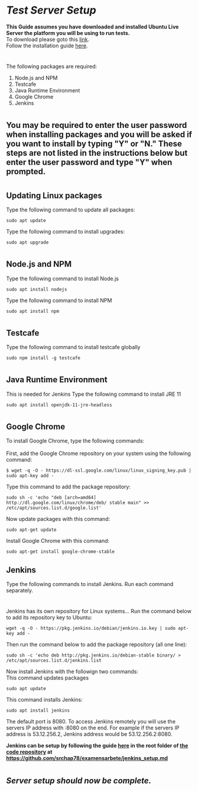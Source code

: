# _**Test Server Setup**_
****This Guide assumes you have downloaded and installed Ubuntu Live Server the platform you will be using to run tests.****<br>
To download please goto this [link](https://ubuntu.com/download/server). <br>
Follow the installation guide [here](https://ubuntu.com/tutorials/install-ubuntu-server#1-overview).
#
The following packages are required:
1. Node.js and NPM
2. Testcafe
3. Java Runtime Environment
4. Google Chrome
5. Jenkins
#
## **You may be required to enter the user password when installing packages and you will be asked if you want to install by typing "Y" or "N." These steps are not listed in the instructions below but enter the user password and type "Y" when prompted.**
#
#
## Updating Linux packages
Type the following command to update all packages:
```
sudo apt update
```
Type the following command to install upgrades:
```
sudo apt upgrade
```
#
#
## Node.js and NPM
Type the following command to install Node.js
```
sudo apt install nodejs
```
Type the following command to install NPM
```
sudo apt install npm
```
#
#
## Testcafe
Type the following command to install testcafe globally
```
sudo npm install -g testcafe

```
#
#
## Java Runtime Environment
This is needed for Jenkins
Type the following command to install JRE 11
```
sudo apt install openjdk-11-jre-headless 
```
#
#
## Google Chrome
To install Google Chrome, type the following commands:<br><br>
First, add the Google Chrome repository on your system using the following command: 

```
$ wget -q -O - https://dl-ssl.google.com/linux/linux_signing_key.pub | sudo apt-key add - 
```
Type this command to add the package repository: 
```
sudo sh -c 'echo "deb [arch=amd64] http://dl.google.com/linux/chrome/deb/ stable main" >> /etc/apt/sources.list.d/google.list'
```
Now update packages with this command:
```
sudo apt-get update

```
Install Google Chrome with this command:
```
sudo apt-get install google-chrome-stable
```
## Jenkins
Type the following commands to install Jenkins. Run each command separately.
#
Jenkins has its own repository for Linux systems… Run the command below to add its repository key to Ubuntu:
```
wget -q -O - https://pkg.jenkins.io/debian/jenkins.io.key | sudo apt-key add -

```
Then run the command below to add the package repository (all one line):
```
sudo sh -c 'echo deb http://pkg.jenkins.io/debian-stable binary/ > /etc/apt/sources.list.d/jenkins.list

```
Now install Jenkins with the followign two commands:<br>
This command updates packages
```
sudo apt update

```
This command installs Jenkins:
```
sudo apt install jenkins
```
The default port is 8080. To access Jenkins remotely you will use the servers IP address with :8080 on the end. For example if the servers IP address is 53.12.256.2, Jenkins address would be 53.12.256.2:8080.

**Jenkins can be setup by following the guide [here](https://github.com/srchap78/examensarbete/jenkins_setup.md) in the root folder of [the code repository](https://github.com/srchap78/examensarbete) at https://github.com/srchap78/examensarbete/jenkins_setup.md**
#
#
## _**Server setup should now be complete.**_